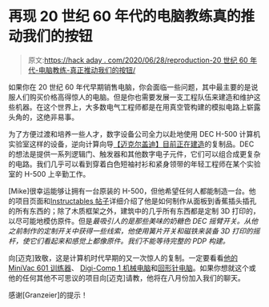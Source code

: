 # 再现 20 世纪 60 年代的电脑教练真的推动我们的按钮

> 原文:[https://hack aday . com/2020/06/28/reproduction-20 世纪 60 年代-电脑教练-真正推动我们的按钮/](https://hackaday.com/2020/06/28/reproduction-1960s-computer-trainer-really-pushes-our-buttons/)

如果你在 20 世纪 60 年代早期销售电脑，你会面临一些问题，其中最主要的是说服人们购买价格高得惊人的电脑。但是你也需要发展一支工程队伍来建造和维护这些机器。在这个世界上，大多数电气工程师都是在用真空管构建的模拟电路上崭露头角的，这绝非易事。

为了方便过渡和培养一些人才，数字设备公司全力以赴地使用 DEC H-500 计算机实验室这样的设备，逆向计算向导[【迈克尔盖迪】目前正在建造](https://hackaday.io/project/170232-dec-h-500-computer-lab-reproduction)的复制品。DEC 的想法是提供一系列逻辑门、触发器和其他数字电子元件，它们可以组合成更复杂的电路。我们几乎可以看到穿着白色短袖衬衫和紧身领带的年轻工程师在某个实验室的 H-500 上辛勤工作。

[Mike]很幸运能够让拥有一台原装的 H-500，但他希望任何人都能制造一台。他的项目页面和[Instructables 帖子](https://www.instructables.com/id/DEC-H-500-Computer-Lab-Reproduction/)详细介绍了他是如何制作从面板到香蕉插头插孔的所有东西的；除了木质框架之外，建筑中的几乎所有东西都是定制 3D 打印的，以尽可能地模仿原件。但是*最吸引人的是那些美味的奶糖色 DEC 摇臂开关。从他之前制作的定制开关中获得一些线索，他使用簧片开关和磁铁来装备 3D 打印的摇杆，使它们看起来和感觉上都像原件。我们不能等待完整的 PDP 构建。*

向[迈克]致敬，这是计算机时代早期的又一次惊人的复制。一定要看看[他的 MiniVac 601 训练器](https://hackaday.com/2019/06/17/a-faithful-replica-of-an-early-computer-trainer/)、 [Digi-Comp 1 机械电脑](https://hackaday.com/2019/11/10/3d-print-your-very-own-mechanical-computer/)和[回形针电脑](https://hackaday.com/2020/02/08/a-modern-take-on-the-paperclip-computer/)。如果你想就这个或他的任何其他不可思议的项目向[迈克]请教，他将在八月份加入我们的聊天。

感谢[Granzeier]的提示！